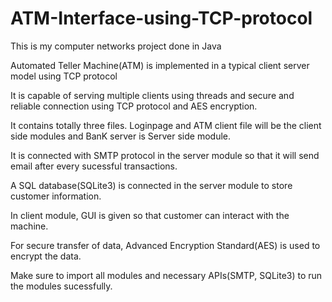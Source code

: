 # ATM-Interface-using-TCP-protocol

This is my computer networks project done in Java

Automated Teller Machine(ATM) is implemented in a typical client server model using TCP protocol

It is capable of serving multiple clients using threads and secure and reliable connection using TCP protocol and AES encryption.

It contains totally three files. Loginpage and ATM client file will be the client side modules and BanK server is Server side module.

It is connected with SMTP protocol in the server module so that it will send email after every sucessful transactions.

A SQL database(SQLite3) is connected in the server module to store customer information.

In client module, GUI is given so that customer can interact with the machine.

For secure transfer of data, Advanced Encryption Standard(AES) is used to encrypt the data.

Make sure to import all modules and necessary APIs(SMTP, SQLite3) to run the modules sucessfully.
